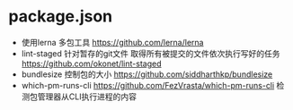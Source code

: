 # package.json

* 使用lerna 多包工具 https://github.com/lerna/lerna
* lint-staged 针对暂存的git文件 取得所有被提交的文件依次执行写好的任务 https://github.com/okonet/lint-staged
* bundlesize 控制包的大小 https://github.com/siddharthkp/bundlesize
* which-pm-runs-cli https://github.com/FezVrasta/which-pm-runs-cli 检测包管理器从CLI执行进程的内容
